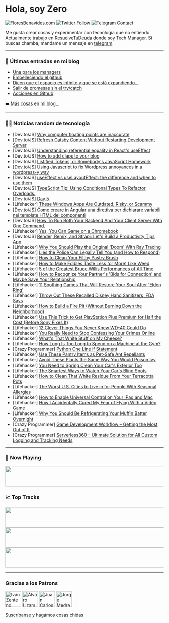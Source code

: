# Hola, soy Zero

[![FloresBenavides.com](https://img.shields.io/website?down_message=oops&label=MiBlog&style=for-the-badge&up_message=online&url=https%3A%2F%2Ffloresbenavides.com)](https://floresbenavides.com) [![Twitter Follow](https://img.shields.io/twitter/follow/ZeroDragon?color=%231DA1F2&label=Follow&logo=twitter&logoColor=ffffff&style=for-the-badge)](https://twitter.com/zerodragon) [![Telegram Contact](https://img.shields.io/badge/escr%C3%ADbeme-ZeroDragon-%2326A5E4?style=for-the-badge&logo=telegram)](https://t.me/zerodragon)

Me gusta crear cosas y experimentar con tecnología que no entiendo.
Actualmente trabajo en [ResuelveTuDeuda](http://github.com/resuelve) donde soy Tech Manager.
Si buscas chamba, mandame un mensaje en [telegram](https://t.me/zerodragon).

---

### 📕 Últimas entradas en mi blog
<!-- BLOG-POST-LIST:START -->
- [Una para los managers](https://floresbenavides.com/una-para-los-managers/)
- [Embelleciendo el github](https://floresbenavides.com/embelleciendo-el-github/)
- [Dicen que el espacio es infinito y que se está expandiendo…](https://floresbenavides.com/dicen-que-el-espacio-es-infinito-y-que-se-esta-expandiendo/)
- [Salir de promesas sin el try/catch](https://floresbenavides.com/salir-de-promesas-sin-el-try-catch/)
- [Acciones en Github](https://floresbenavides.com/acciones-en-github/)
<!-- BLOG-POST-LIST:END -->

➡️ [Más cosas en mi blog...](https://floresbenavides.com)

---

### 👨‍💻 Noticias random de tecnología
<!-- TECH-POSTS:START -->
- [Dev.to/JS] [Why computer floating points are inaccurate](https://dev.to/juanpireslima/why-computer-floating-points-are-inaccurate-3281)
- [Dev.to/JS] [Refresh Gatsby Content Without Restarting Development Server](https://dev.to/gregorygaines/refresh-gatsby-content-without-restarting-development-server-3h7)
- [Dev.to/JS] [Understanding referential equality in React&#39;s useEffect](https://dev.to/vicnovais/understanding-referential-equality-in-reacts-useeffect-2m7o)
- [Dev.to/JS] [How to add claps to your blog](https://dev.to/perkinsjr/how-to-add-claps-to-your-blog-34ii)
- [Dev.to/JS] [Listified Tokens, or Somebody&#39;s JavaScript Homework](https://dev.to/365erik/listified-tokens-or-somebodys-javascript-homework-4heo)
- [Dev.to/JS] [Using Javascript to fix Wordpress annoyances in a wordpress-y way](https://dev.to/hariseldon27/using-javascript-to-fix-wordpress-annoyances-in-a-wordpress-y-way-4ijl)
- [Dev.to/JS] [useEffect vs useLayoutEffect: the difference and when to use them](https://dev.to/emmanuelthecoder/useeffect-vs-uselayouteffect-the-difference-and-when-to-use-them-124c)
- [Dev.to/JS] [TypeScript Tip: Using Conditional Types To Refactor Overloads.](https://dev.to/andersonjoseph/typescript-tip-using-conditional-types-to-refactor-overloads-3e60)
- [Dev.to/JS] [Day 5](https://dev.to/brixmavu/day-5-3cf6)
- [Lifehacker] [These Windows Apps Are Outdated, Risky, or Scammy](https://lifehacker.com/these-windows-apps-are-outdated-risky-or-scammy-1848707239)
- [Dev.to/JS] [Come creare in Angular una direttiva per dichiarare variabili nei template HTML dei componenti](https://dev.to/nigrosimone/come-creare-in-angular-una-direttiva-per-dichiarare-variabili-nei-template-html-dei-componenti-62a)
- [Dev.to/JS] [How To Run Both Your Backend And Your Client Server With One Command.](https://dev.to/joevega/how-to-run-both-your-backend-and-your-client-server-with-one-command-35ik)
- [Lifehacker] [Yes, You Can Game on a Chromebook](https://lifehacker.com/yes-you-can-game-on-a-chromebook-1848746540)
- [Dev.to/JS] [Render, Remix, and Strapi: Let&#39;s Build a Productivity Tips App](https://dev.to/render/render-remix-and-strapi-lets-build-a-productivity-tips-app-2i3m)
- [Lifehacker] [Why You Should Play the Original &#39;Doom&#39; With Ray Tracing](https://lifehacker.com/why-you-should-play-the-original-doom-with-ray-tracing-1848745533)
- [Lifehacker] [Lies the Police Can Legally Tell You &lpar;and How to Respond&rpar;](https://lifehacker.com/lies-the-police-can-legally-tell-you-and-how-to-respon-1848746966)
- [Lifehacker] [How to Clean Your Filthy Pastry Brush](https://lifehacker.com/how-to-clean-your-filthy-pastry-brush-1848746868)
- [Lifehacker] [How to Make Edibles Taste Less &lpar;or More&rpar; Like Weed](https://lifehacker.com/how-to-make-edibles-taste-less-or-more-like-weed-1848746861)
- [Lifehacker] [5 of the Greatest Bruce Willis Performances of All Time](https://lifehacker.com/5-of-the-greatest-bruce-willis-performances-of-all-time-1848745347)
- [Lifehacker] [How to Recognize Your Partner&#39;s &#39;Bids for Connection&#39; and Maybe Save Your Relationship](https://lifehacker.com/how-to-recognize-your-partners-bids-for-connection-and-1848740174)
- [Lifehacker] [11 Soothing Games That Will Restore Your Soul After &#39;Elden Ring&#39;](https://lifehacker.com/11-soothing-games-that-will-restore-your-soul-after-eld-1848693384)
- [Lifehacker] [Throw Out These Recalled Disney Hand Sanitizers, FDA Says](https://lifehacker.com/throw-out-these-recalled-disney-hand-sanitizers-fda-sa-1848745088)
- [Lifehacker] [How to Build a Fire Pit &lpar;Without Burning Down the Neighborhood&rpar;](https://lifehacker.com/how-to-build-a-fire-pit-without-burning-down-the-neigh-1848735177)
- [Lifehacker] [Use This Trick to Get PlayStation Plus Premium for Half the Cost &lpar;Before Sony Fixes It&rpar;](https://lifehacker.com/use-this-trick-to-get-playstation-plus-premium-for-half-1848745246)
- [Lifehacker] [12 Clever Things You Never Knew WD-40 Could Do](https://lifehacker.com/12-clever-things-you-never-knew-wd-40-could-do-1848698665)
- [Lifehacker] [You Really Need to Stop Confessing Your Crimes Online](https://lifehacker.com/you-really-need-to-stop-confessing-your-crimes-online-1848738588)
- [Lifehacker] [What&#39;s That White Stuff on My Cheese?](https://lifehacker.com/whats-that-white-stuff-on-my-cheese-1848739076)
- [Lifehacker] [How Long Is Too Long to Spend on a Machine at the Gym?](https://lifehacker.com/how-long-is-too-long-to-spend-on-a-machine-at-the-gym-1848713370)
- [Crazy Programmer] [Python One Line if Statement](https://www.thecrazyprogrammer.com/2022/04/python-one-line-if.html)
- [Lifehacker] [Use These Pantry Items as Pet-Safe Ant Repellants](https://lifehacker.com/use-these-pantry-items-as-pet-safe-ant-repellants-1848742891)
- [Lifehacker] [Avoid These Plants the Same Way You Would Poison Ivy](https://lifehacker.com/avoid-these-plants-the-same-way-you-would-poison-ivy-1848742889)
- [Lifehacker] [You Need to Spring Clean Your Car&#39;s Exterior Too](https://lifehacker.com/you-need-to-spring-clean-your-cars-exterior-too-1848742886)
- [Lifehacker] [The Smartest Ways to Watch Your Car&#39;s Blind Spots](https://lifehacker.com/the-smartest-ways-to-watch-your-cars-blind-spots-1848740999)
- [Lifehacker] [How to Clean That White Residue From Your Terracotta Pots](https://lifehacker.com/how-to-clean-that-white-residue-from-your-terracotta-po-1848740993)
- [Lifehacker] [The Worst U.S. Cities to Live in for People With Seasonal Allergies](https://lifehacker.com/the-worst-u-s-cities-to-live-in-for-people-with-season-1848737949)
- [Lifehacker] [How to Enable Universal Control on Your iPad and Mac](https://lifehacker.com/how-to-enable-universal-control-on-your-iphone-and-mac-1848739276)
- [Lifehacker] [How I Accidentally Cured My Fear of Flying With a Video Game](https://lifehacker.com/how-i-accidentally-cured-my-fear-of-flying-with-a-video-1848739344)
- [Lifehacker] [Why You Should Be Refrigerating Your Muffin Batter Overnight](https://lifehacker.com/why-you-should-be-refrigerating-your-muffin-batter-over-1848737035)
- [Crazy Programmer] [Game Development Workflow – Getting the Most Out of It](https://www.thecrazyprogrammer.com/2022/04/game-development-workflow.html)
- [Crazy Programmer] [Serverless360 – Ultimate Solution for All Custom Logging and Tracking Needs](https://www.thecrazyprogrammer.com/2022/03/serverless360.html)<!-- TECH-POSTS:END -->

---

### 🎵 Now Playing
<a href="https://spotify-now-playing-dun.vercel.app/now-playing?open"><img src="https://spotify-now-playing-dun.vercel.app/now-playing" width="540" height="64"></a>

### 📈 Top Tracks
<a href="https://spotify-now-playing-dun.vercel.app/top-tracks?i=1&open"><img src="https://spotify-now-playing-dun.vercel.app/top-tracks?i=1" width="540" height="64"></a>
<a href="https://spotify-now-playing-dun.vercel.app/top-tracks?i=2&open"><img src="https://spotify-now-playing-dun.vercel.app/top-tracks?i=2" width="540" height="64"></a>
<a href="https://spotify-now-playing-dun.vercel.app/top-tracks?i=3&open"><img src="https://spotify-now-playing-dun.vercel.app/top-tracks?i=3" width="540" height="64"></a>

---

### Gracias a los Patrons
[<img src="https://avatars.githubusercontent.com/u/243380?v=4" alt="Iván Zenteno" width="50px">](https://github.com/k001) [<img src="https://avatars.githubusercontent.com/u/19955639?v=4" alt="Álvaro Lizama" width="50px">](https://github.com/alvarolizama) [<img src="https://avatars.githubusercontent.com/u/2718753?v=4" alt="Juan Carlos Ruiz" width="50px">](https://github.com/JuanCrg90) [<img src="https://avatars.githubusercontent.com/u/37025?v=4" alt="Jorge Medrano" width="50px">](https://github.com/h1pp1e) 

[Suscríbanse](https://www.patreon.com/zerodragon) y hagámos cosas chidas
